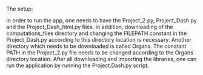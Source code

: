 The setup: 

In order to run the app, one needs to have the Project_2.py, Project_Dash.py and the Project_Dash_html.py files. In addition, downloading of the computations_files directory and changing the FILEPATH constant in the Project_Dash.py according to this directory location is necessary. Another directory which needs to be downloaded is called Organs. The constant PATH in the Project_2.py file needs to be changed according to the Organs directory location. 
After all downloading and importing the libraries, one can run the application by running the Project.Dash.py script.
